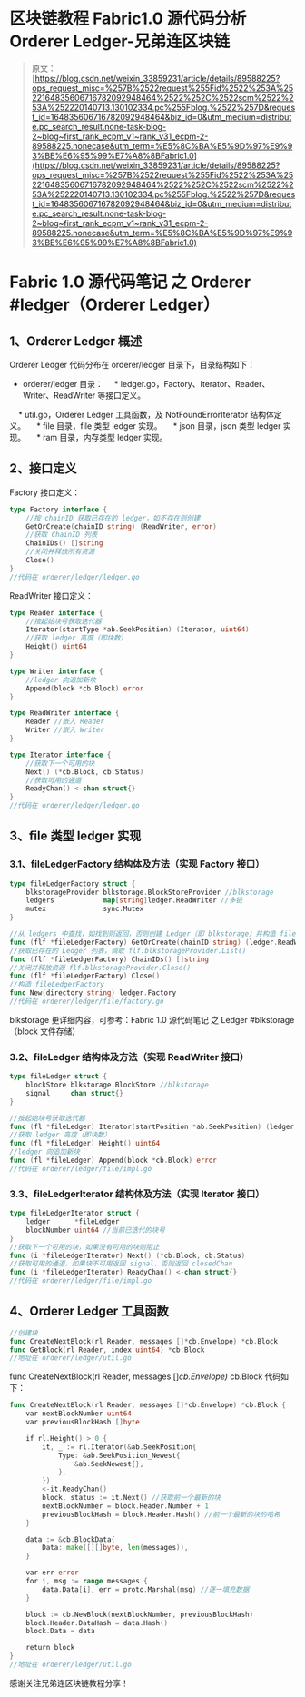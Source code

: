 # 区块链教程 Fabric1.0 源代码分析 Orderer Ledger-兄弟连区块链

> 原文：[https://blog.csdn.net/weixin_33859231/article/details/89588225?ops_request_misc=%257B%2522request%255Fid%2522%253A%2522164835606716782092948464%2522%252C%2522scm%2522%253A%252220140713.130102334.pc%255Fblog.%2522%257D&request_id=164835606716782092948464&biz_id=0&utm_medium=distribute.pc_search_result.none-task-blog-2~blog~first_rank_ecpm_v1~rank_v31_ecpm-2-89588225.nonecase&utm_term=%E5%8C%BA%E5%9D%97%E9%93%BE%E6%95%99%E7%A8%8BFabric1.0](https://blog.csdn.net/weixin_33859231/article/details/89588225?ops_request_misc=%257B%2522request%255Fid%2522%253A%2522164835606716782092948464%2522%252C%2522scm%2522%253A%252220140713.130102334.pc%255Fblog.%2522%257D&request_id=164835606716782092948464&biz_id=0&utm_medium=distribute.pc_search_result.none-task-blog-2~blog~first_rank_ecpm_v1~rank_v31_ecpm-2-89588225.nonecase&utm_term=%E5%8C%BA%E5%9D%97%E9%93%BE%E6%95%99%E7%A8%8BFabric1.0)

# Fabric 1.0 源代码笔记 之 Orderer #ledger（Orderer Ledger）

## 1、Orderer Ledger 概述

Orderer Ledger 代码分布在 orderer/ledger 目录下，目录结构如下：

*   orderer/ledger 目录：
        * ledger.go，Factory、Iterator、Reader、Writer、ReadWriter 等接口定义。

    * util.go，Orderer Ledger 工具函数，及 NotFoundErrorIterator 结构体定义。
    * file 目录，file 类型 ledger 实现。
    * json 目录，json 类型 ledger 实现。
    * ram 目录，内存类型 ledger 实现。

## 2、接口定义

Factory 接口定义：

```go
type Factory interface {
    //按 chainID 获取已存在的 ledger，如不存在则创建
    GetOrCreate(chainID string) (ReadWriter, error)
    //获取 ChainID 列表
    ChainIDs() []string
    //关闭并释放所有资源
    Close()
}
//代码在 orderer/ledger/ledger.go
```

ReadWriter 接口定义：

```go
type Reader interface {
    //按起始块号获取迭代器
    Iterator(startType *ab.SeekPosition) (Iterator, uint64)
    //获取 ledger 高度（即块数）
    Height() uint64
}

type Writer interface {
    //ledger 向追加新块
    Append(block *cb.Block) error
}

type ReadWriter interface {
    Reader //嵌入 Reader
    Writer //嵌入 Writer
}

type Iterator interface {
    //获取下一个可用的块
    Next() (*cb.Block, cb.Status)
    //获取可用的通道
    ReadyChan() <-chan struct{}
}
//代码在 orderer/ledger/ledger.go
```

## 3、file 类型 ledger 实现

### 3.1、fileLedgerFactory 结构体及方法（实现 Factory 接口）

```go
type fileLedgerFactory struct {
    blkstorageProvider blkstorage.BlockStoreProvider //blkstorage
    ledgers            map[string]ledger.ReadWriter //多链
    mutex              sync.Mutex
}

//从 ledgers 中查找，如找到则返回，否则创建 Ledger（即 blkstorage）并构造 fileLedger
func (flf *fileLedgerFactory) GetOrCreate(chainID string) (ledger.ReadWriter, error)
//获取已存在的 Ledger 列表，调取 flf.blkstorageProvider.List()
func (flf *fileLedgerFactory) ChainIDs() []string
//关闭并释放资源 flf.blkstorageProvider.Close()
func (flf *fileLedgerFactory) Close()
//构造 fileLedgerFactory
func New(directory string) ledger.Factory
//代码在 orderer/ledger/file/factory.go
```

blkstorage 更详细内容，可参考：Fabric 1.0 源代码笔记 之 Ledger #blkstorage（block 文件存储）

### 3.2、fileLedger 结构体及方法（实现 ReadWriter 接口）

```go
type fileLedger struct {
    blockStore blkstorage.BlockStore //blkstorage
    signal     chan struct{}
}

//按起始块号获取迭代器
func (fl *fileLedger) Iterator(startPosition *ab.SeekPosition) (ledger.Iterator, uint64)
//获取 ledger 高度（即块数）
func (fl *fileLedger) Height() uint64
//ledger 向追加新块
func (fl *fileLedger) Append(block *cb.Block) error
//代码在 orderer/ledger/file/impl.go
```

### 3.3、fileLedgerIterator 结构体及方法（实现 Iterator 接口）

```go
type fileLedgerIterator struct {
    ledger      *fileLedger
    blockNumber uint64 //当前已迭代的块号
}
//获取下一个可用的块，如果没有可用的块则阻止
func (i *fileLedgerIterator) Next() (*cb.Block, cb.Status)
//获取可用的通道，如果块不可用返回 signal，否则返回 closedChan
func (i *fileLedgerIterator) ReadyChan() <-chan struct{}
//代码在 orderer/ledger/file/impl.go
```

## 4、Orderer Ledger 工具函数

```go
//创建块
func CreateNextBlock(rl Reader, messages []*cb.Envelope) *cb.Block
func GetBlock(rl Reader, index uint64) *cb.Block
//地址在 orderer/ledger/util.go
```

func CreateNextBlock(rl Reader, messages []*cb.Envelope)* cb.Block 代码如下：

```go
func CreateNextBlock(rl Reader, messages []*cb.Envelope) *cb.Block {
    var nextBlockNumber uint64
    var previousBlockHash []byte

    if rl.Height() > 0 {
        it, _ := rl.Iterator(&ab.SeekPosition{
            Type: &ab.SeekPosition_Newest{
                &ab.SeekNewest{},
            },
        })
        <-it.ReadyChan()
        block, status := it.Next() //获取前一个最新的块
        nextBlockNumber = block.Header.Number + 1
        previousBlockHash = block.Header.Hash() //前一个最新的块的哈希
    }

    data := &cb.BlockData{
        Data: make([][]byte, len(messages)),
    }

    var err error
    for i, msg := range messages {
        data.Data[i], err = proto.Marshal(msg) //逐一填充数据
    }

    block := cb.NewBlock(nextBlockNumber, previousBlockHash)
    block.Header.DataHash = data.Hash()
    block.Data = data

    return block
}
//地址在 orderer/ledger/util.go
```

感谢关注兄弟连区块链教程分享！